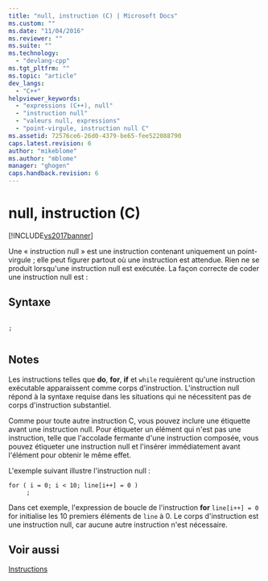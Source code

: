 ```yaml
---
title: "null, instruction (C) | Microsoft Docs"
ms.custom: ""
ms.date: "11/04/2016"
ms.reviewer: ""
ms.suite: ""
ms.technology: 
  - "devlang-cpp"
ms.tgt_pltfrm: ""
ms.topic: "article"
dev_langs: 
  - "C++"
helpviewer_keywords: 
  - "expressions (C++), null"
  - "instruction null"
  - "valeurs null, expressions"
  - "point-virgule, instruction null C"
ms.assetid: 72576ce6-26d0-4379-be65-fee522088790
caps.latest.revision: 6
author: "mikeblome"
ms.author: "mblome"
manager: "ghogen"
caps.handback.revision: 6
---
```

# null, instruction (C)
[!INCLUDE[vs2017banner](../assembler/inline/includes/vs2017banner.md)]

Une « instruction null » est une instruction contenant uniquement un point\-virgule ; elle peut figurer partout où une instruction est attendue.  Rien ne se produit lorsqu'une instruction null est exécutée.  La façon correcte de coder une instruction null est :  
  
## Syntaxe  
  
```  
  
;  
  
```  
  
## Notes  
 Les instructions telles que **do**, **for**, **if** et `while` requièrent qu'une instruction exécutable apparaissent comme corps d'instruction.  L'instruction null répond à la syntaxe requise dans les situations qui ne nécessitent pas de corps d'instruction substantiel.  
  
 Comme pour toute autre instruction C, vous pouvez inclure une étiquette avant une instruction null.  Pour étiqueter un élément qui n'est pas une instruction, telle que l'accolade fermante d'une instruction composée, vous pouvez étiqueter une instruction null et l'insérer immédiatement avant l'élément pour obtenir le même effet.  
  
 L'exemple suivant illustre l'instruction null :  
  
```  
for ( i = 0; i < 10; line[i++] = 0 )  
     ;  
```  
  
 Dans cet exemple, l'expression de boucle de l'instruction **for** `line[i++] = 0` for initialise les 10 premiers éléments de `line` à 0.  Le corps d'instruction est une instruction null, car aucune autre instruction n'est nécessaire.  
  
## Voir aussi  
 [Instructions](../c-language/statements-c.md)